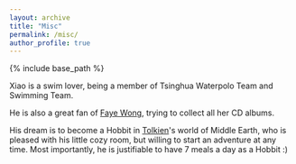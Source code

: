 ```yaml
---
layout: archive
title: "Misc"
permalink: /misc/
author_profile: true
---
```


{% include base_path %}

Xiao is a swim lover, being a member of Tsinghua Waterpolo Team and Swimming Team. 

He is also a great fan of [Faye Wong](https://music.apple.com/cn/artist/%E7%8E%8B%E8%8F%B2/41760704), trying to collect all her CD albums.

His dream is to become a Hobbit in [Tolkien](https://en.wikipedia.org/wiki/J._R._R._Tolkien)'s world of Middle Earth, who is pleased with his little cozy room, but willing to start an adventure at any time. Most importantly, he is justifiable to have 7 meals a day as a Hobbit :)
